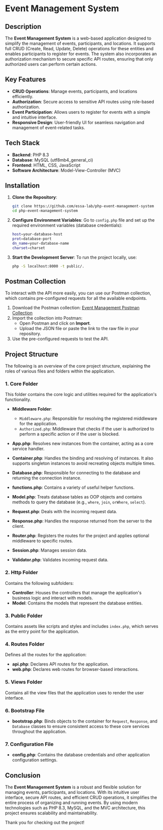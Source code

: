 # Event Management System

## Description
The **Event Management System** is a web-based application designed to simplify the management of events, participants, and locations. It supports full CRUD (Create, Read, Update, Delete) operations for these entities and enables participants to register for events. The system also incorporates an authorization mechanism to secure specific API routes, ensuring that only authorized users can perform certain actions.

## Key Features
- **CRUD Operations**: Manage events, participants, and locations efficiently.
- **Authorization**: Secure access to sensitive API routes using role-based authorization.
- **Event Participation**: Allows users to register for events with a simple and intuitive interface.
- **Responsive Design**: User-friendly UI for seamless navigation and management of event-related tasks.

## Tech Stack
- **Backend**: PHP 8.3
- **Database**: MySQL (utf8mb4_general_ci)
- **Frontend**: HTML, CSS, JavaScript
- **Software Architecture**: Model-View-Controller (MVC)


## Installation

1. **Clone the Repository**:
    ```bash
    git clone https://github.com/essa-lab/php-event-management-system
    cd php-event-management-system
    ```


2. **Configure Environment Variables**:
    Go to `config.php` file and set up the required environment variables (database credentials):
    ```bash
    host=your-database-host
    prot=database-port
    dn_name=your-database-name
    charset=charset
    ```


3. **Start the Development Server**:
    To run the project locally, use:
    ```bash
    php -S localhost:8000 -t public/.
    ```
## Postman Collection

To interact with the API more easily, you can use our Postman collection, which contains pre-configured requests for all the available endpoints.

1. Download the Postman collection: [Event Management Postman Collection](./EventManagementSystem.postman_collection.json)
2. Import the collection into Postman:
    - Open Postman and click on **Import**.
    - Upload the JSON file or paste the link to the raw file in your repository.
3. Use the pre-configured requests to test the API.

## Project Structure

The following is an overview of the core project structure, explaining the roles of various files and folders within the application.

### 1. **Core Folder**
This folder contains the core logic and utilities required for the application's functionality.

- **Middleware Folder**:
  - `Middleware.php`: Responsible for resolving the registered middleware for the application.
  - `Authorized.php`: Middleware that checks if the user is authorized to perform a specific action or if the user is blocked.

- **App.php**: Resolves new instances from the container, acting as a core service handler.
- **Container.php**: Handles the binding and resolving of instances. It also supports singleton instances to avoid recreating objects multiple times.
- **Database.php**: Responsible for connecting to the database and returning the connection instance.
- **functions.php**: Contains a variety of useful helper functions.
- **Model.php**: Treats database tables as OOP objects and contains methods to query the database (e.g., `where`, `join`, `orWhere`, `select`).
- **Request.php**: Deals with the incoming request data.
- **Response.php**: Handles the response returned from the server to the client.
- **Router.php**: Registers the routes for the project and applies optional middleware to specific routes.
- **Session.php**: Manages session data.
- **Validator.php**: Validates incoming request data.

### 2. **Http Folder**
Contains the following subfolders:
- **Controller**: Houses the controllers that manage the application's business logic and interact with models.
- **Model**: Contains the models that represent the database entities.

### 3. **Public Folder**
Contains assets like scripts and styles and includes `index.php`, which serves as the entry point for the application.

### 4. **Routes Folder**
Defines all the routes for the application:
- **api.php**: Declares API routes for the application.
- **web.php**: Declares web routes for browser-based interactions.

### 5. **Views Folder**
Contains all the view files that the application uses to render the user interface.

### 6. **Bootstrap File**
- **bootstrap.php**: Binds objects to the container for `Request`, `Response`, and `Database` classes to ensure consistent access to these core services throughout the application.

### 7. **Configuration File**
- **config.php**: Contains the database credentials and other application configuration settings.


## Conclusion

The **Event Management System** is a robust and flexible solution for managing events, participants, and locations. With its intuitive user interface, secure API routes, and efficient CRUD operations, it simplifies the entire process of organizing and running events. By using modern technologies such as PHP 8.3, MySQL, and the MVC architecture, this project ensures scalability and maintainability.

Thank you for checking out the project!


